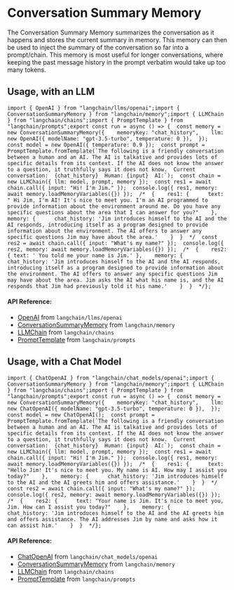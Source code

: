 Conversation Summary Memory
===========================

The Conversation Summary Memory summarizes the conversation as it happens and stores the current summary in memory. This memory can then be used to inject the summary of the conversation so far into a prompt/chain. This memory is most useful for longer conversations, where keeping the past message history in the prompt verbatim would take up too many tokens.

Usage, with an LLM[​](#usage-with-an-llm "Direct link to Usage, with an LLM")
-----------------------------------------------------------------------------

    import { OpenAI } from "langchain/llms/openai";import { ConversationSummaryMemory } from "langchain/memory";import { LLMChain } from "langchain/chains";import { PromptTemplate } from "langchain/prompts";export const run = async () => {  const memory = new ConversationSummaryMemory({    memoryKey: "chat_history",    llm: new OpenAI({ modelName: "gpt-3.5-turbo", temperature: 0 }),  });  const model = new OpenAI({ temperature: 0.9 });  const prompt =    PromptTemplate.fromTemplate(`The following is a friendly conversation between a human and an AI. The AI is talkative and provides lots of specific details from its context. If the AI does not know the answer to a question, it truthfully says it does not know.  Current conversation:  {chat_history}  Human: {input}  AI:`);  const chain = new LLMChain({ llm: model, prompt, memory });  const res1 = await chain.call({ input: "Hi! I'm Jim." });  console.log({ res1, memory: await memory.loadMemoryVariables({}) });  /*  {    res1: {      text: " Hi Jim, I'm AI! It's nice to meet you. I'm an AI programmed to provide information about the environment around me. Do you have any specific questions about the area that I can answer for you?"    },    memory: {      chat_history: 'Jim introduces himself to the AI and the AI responds, introducing itself as a program designed to provide information about the environment. The AI offers to answer any specific questions Jim may have about the area.'    }  }  */  const res2 = await chain.call({ input: "What's my name?" });  console.log({ res2, memory: await memory.loadMemoryVariables({}) });  /*  {    res2: { text: ' You told me your name is Jim.' },    memory: {      chat_history: 'Jim introduces himself to the AI and the AI responds, introducing itself as a program designed to provide information about the environment. The AI offers to answer any specific questions Jim may have about the area. Jim asks the AI what his name is, and the AI responds that Jim had previously told it his name.'    }  }  */};

#### API Reference:

*   [OpenAI](/docs/api/llms_openai/classes/OpenAI) from `langchain/llms/openai`
*   [ConversationSummaryMemory](/docs/api/memory/classes/ConversationSummaryMemory) from `langchain/memory`
*   [LLMChain](/docs/api/chains/classes/LLMChain) from `langchain/chains`
*   [PromptTemplate](/docs/api/prompts/classes/PromptTemplate) from `langchain/prompts`

Usage, with a Chat Model[​](#usage-with-a-chat-model "Direct link to Usage, with a Chat Model")
-----------------------------------------------------------------------------------------------

    import { ChatOpenAI } from "langchain/chat_models/openai";import { ConversationSummaryMemory } from "langchain/memory";import { LLMChain } from "langchain/chains";import { PromptTemplate } from "langchain/prompts";export const run = async () => {  const memory = new ConversationSummaryMemory({    memoryKey: "chat_history",    llm: new ChatOpenAI({ modelName: "gpt-3.5-turbo", temperature: 0 }),  });  const model = new ChatOpenAI();  const prompt =    PromptTemplate.fromTemplate(`The following is a friendly conversation between a human and an AI. The AI is talkative and provides lots of specific details from its context. If the AI does not know the answer to a question, it truthfully says it does not know.  Current conversation:  {chat_history}  Human: {input}  AI:`);  const chain = new LLMChain({ llm: model, prompt, memory });  const res1 = await chain.call({ input: "Hi! I'm Jim." });  console.log({ res1, memory: await memory.loadMemoryVariables({}) });  /*  {    res1: {      text: "Hello Jim! It's nice to meet you. My name is AI. How may I assist you today?"    },    memory: {      chat_history: 'Jim introduces himself to the AI and the AI greets him and offers assistance.'    }  }  */  const res2 = await chain.call({ input: "What's my name?" });  console.log({ res2, memory: await memory.loadMemoryVariables({}) });  /*  {    res2: {      text: "Your name is Jim. It's nice to meet you, Jim. How can I assist you today?"    },    memory: {      chat_history: 'Jim introduces himself to the AI and the AI greets him and offers assistance. The AI addresses Jim by name and asks how it can assist him.'    }  }  */};

#### API Reference:

*   [ChatOpenAI](/docs/api/chat_models_openai/classes/ChatOpenAI) from `langchain/chat_models/openai`
*   [ConversationSummaryMemory](/docs/api/memory/classes/ConversationSummaryMemory) from `langchain/memory`
*   [LLMChain](/docs/api/chains/classes/LLMChain) from `langchain/chains`
*   [PromptTemplate](/docs/api/prompts/classes/PromptTemplate) from `langchain/prompts`